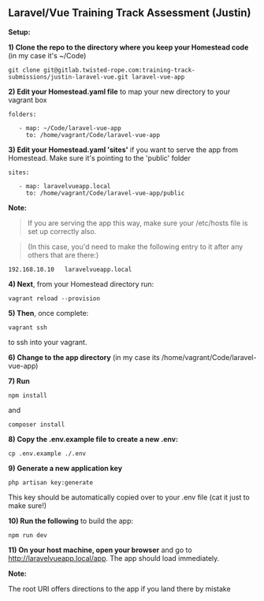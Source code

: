 ## Laravel/Vue Training Track Assessment (Justin)

**Setup:**

**1) Clone the repo to the directory where you keep your Homestead code** (in my case it's ~/Code)

```
git clone git@gitlab.twisted-rope.com:training-track-submissions/justin-laravel-vue.git laravel-vue-app
```

**2) Edit your Homestead.yaml file** to map your new directory to your vagrant box

```
folders:

   - map: ~/Code/laravel-vue-app
     to: /home/vagrant/Code/laravel-vue-app
```
     
**3) Edit your Homestead.yaml 'sites'** if you want to serve the app from Homestead. Make
sure it's pointing to the 'public' folder

```
sites:
   
   - map: laravelvueapp.local
     to: /home/vagrant/Code/laravel-vue-app/public
```
**Note:**

>If you are serving the app this way, make sure your /etc/hosts file is set up correctly also.

>(In this case, you'd need to make the following entry to it after any others that are there:)

```
192.168.10.10   laravelvueapp.local
```

**4) Next**, from your Homestead directory run:

```
vagrant reload --provision
```

**5) Then**, once complete:

```
vagrant ssh
```

to ssh into your vagrant.

**6) Change to the app directory** (in my case its /home/vagrant/Code/laravel-vue-app)

**7) Run**
```
npm install
``` 

and

```
composer install
```

**8) Copy the .env.example file to create a new .env:**

```
cp .env.example ./.env
```


**9) Generate a new application key**

```
php artisan key:generate
```

This key should be automatically copied over to your .env file (cat it just to make sure!)

**10) Run the following** to build the app:

```
npm run dev
```

**11) On your host machine, open your browser** and go to <a href="http://laravelvueapp.local/app">http://laravelvueapp.local/app</a>.
The app should load immediately.

**Note:** 

The root URI offers directions to the app if you land there by mistake